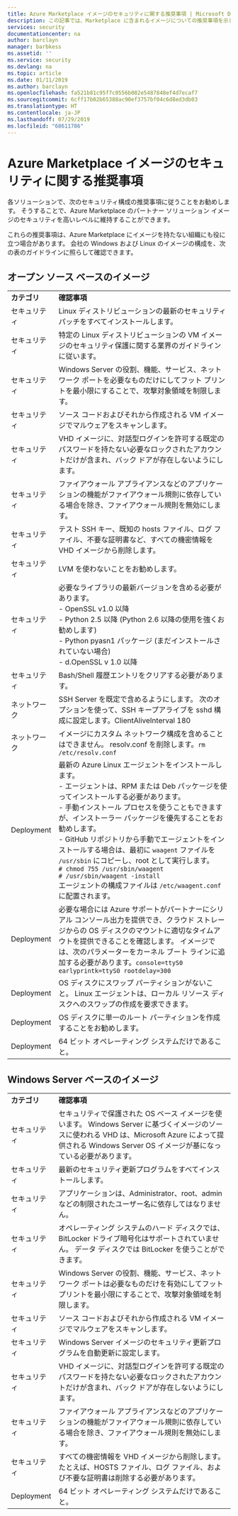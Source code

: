 ```yaml
---
title: Azure Marketplace イメージのセキュリティに関する推奨事項 | Microsoft Docs
description: この記事では、Marketplace に含まれるイメージについての推奨事項を示します
services: security
documentationcenter: na
author: barclayn
manager: barbkess
ms.assetid: ''
ms.service: security
ms.devlang: na
ms.topic: article
ms.date: 01/11/2019
ms.author: barclayn
ms.openlocfilehash: fa521b81c95f7c0556b082e5487848ef4d7ecaf7
ms.sourcegitcommit: 6cff17b02b65388ac90ef3757bf04c6d8ed3db03
ms.translationtype: HT
ms.contentlocale: ja-JP
ms.lasthandoff: 07/29/2019
ms.locfileid: "68611786"
---
```

# <a name="security-recommendations-for-azure-marketplace-images"></a>Azure Marketplace イメージのセキュリティに関する推奨事項

各ソリューションで、次のセキュリティ構成の推奨事項に従うことをお勧めします。 そうすることで、Azure Marketplace のパートナー ソリューション イメージのセキュリティを高いレベルに維持することができます。

これらの推奨事項は、Azure Marketplace にイメージを持たない組織にも役に立つ場合があります。 会社の Windows および Linux のイメージの構成を、次の表のガイドラインに照らして確認できます。

## <a name="open-source-based-images"></a>オープン ソース ベースのイメージ

|||
|--------------------------------------------------------------|----------------------------------------------------------------------------------------------------------------------------------------------------------------------------------------------------------------------------------------------------------------------------------------|
| **カテゴリ**                                                 | **確認事項**                                                                                                                                                                                                                                                                              |
| セキュリティ                                                     | Linux ディストリビューションの最新のセキュリティ パッチをすべてインストールします。                                                                                                                                                                                                              |
| セキュリティ                                                     | 特定の Linux ディストリビューションの VM イメージのセキュリティ保護に関する業界のガイドラインに従います。                                                                                                                                                                                     |
| セキュリティ                                                     | Windows Server の役割、機能、サービス、ネットワーク ポートを必要なものだけにしてフット プリントを最小限にすることで、攻撃対象領域を制限します。                                                                                                                                               |
| セキュリティ                                                     | ソース コードおよびそれから作成される VM イメージでマルウェアをスキャンします。                                                                                                                                                                                                                                   |
| セキュリティ                                                     | VHD イメージに、対話型ログインを許可する既定のパスワードを持たない必要なロックされたアカウントだけが含まれ、バック ドアが存在しないようにします。                                                                                                                                           |
| セキュリティ                                                     | ファイアウォール アプライアンスなどのアプリケーションの機能がファイアウォール規則に依存している場合を除き、ファイアウォール規則を無効にします。                                                                                                                                                                             |
| セキュリティ                                                     | テスト SSH キー、既知の hosts ファイル、ログ ファイル、不要な証明書など、すべての機密情報を VHD イメージから削除します。                                                                                                                                       |
| セキュリティ                                                     | LVM を使わないことをお勧めします。                                                                                                                                                                                                                                            |
| セキュリティ                                                     | 必要なライブラリの最新バージョンを含める必要があります。 </br> - OpenSSL v1.0 以降 </br> - Python 2.5 以降 (Python 2.6 以降の使用を強くお勧めします) </br> - Python pyasn1 パッケージ (まだインストールされていない場合) </br> - d.OpenSSL v 1.0 以降                                                                |
| セキュリティ                                                     | Bash/Shell 履歴エントリをクリアする必要があります。                                                                                                                                                                                                                                             |
| ネットワーク                                                   | SSH Server を既定で含めるようにします。 次のオプションを使って、SSH キープアライブを sshd 構成に設定します。ClientAliveInterval 180                                                                                                                                                        |
| ネットワーク                                                   | イメージにカスタム ネットワーク構成を含めることはできません。 resolv.conf を削除します。`rm /etc/resolv.conf`                                                                                                                                                                                |
| Deployment                                                   | 最新の Azure Linux エージェントをインストールします。 </br> - エージェントは、RPM または Deb パッケージを使ってインストールする必要があります。  </br> - 手動インストール プロセスを使うこともできますが、インストーラー パッケージを優先することをお勧めします。 </br> - GitHub リポジトリから手動でエージェントをインストールする場合は、最初に `waagent` ファイルを `/usr/sbin` にコピーし、root として実行します。 </br>`# chmod 755 /usr/sbin/waagent` </br>`# /usr/sbin/waagent -install` </br>エージェントの構成ファイルは `/etc/waagent.conf` に配置されます。    |
| Deployment                                                   | 必要な場合には Azure サポートがパートナーにシリアル コンソール出力を提供でき、クラウド ストレージからの OS ディスクのマウントに適切なタイムアウトを提供できることを確認します。 イメージでは、次のパラメーターをカーネル ブート ラインに追加する必要があります。`console=ttyS0 earlyprintk=ttyS0 rootdelay=300` |
| Deployment                                                   | OS ディスクにスワップ パーティションがないこと。 Linux エージェントは、ローカル リソース ディスクへのスワップの作成を要求できます。         |
| Deployment                                                   | OS ディスクに単一のルート パーティションを作成することをお勧めします。      |
| Deployment                                                   | 64 ビット オペレーティング システムだけであること。                                                                                                                                                                                                                                                          |

## <a name="windows-server-based-images"></a>Windows Server ベースのイメージ

|||
|-------------| -------------------------|
| **カテゴリ**                                                     | **確認事項**                                                                                                                                                                |
| セキュリティ                                                         | セキュリティで保護された OS ベース イメージを使います。 Windows Server に基づくイメージのソースに使われる VHD は、Microsoft Azure によって提供される Windows Server OS イメージが基になっている必要があります。 |
| セキュリティ                                                         | 最新のセキュリティ更新プログラムをすべてインストールします。                                                                                                                                     |
| セキュリティ                                                         | アプリケーションは、Administrator、root、admin などの制限されたユーザー名に依存してはなりません。                                                                |
| セキュリティ                                                         | オペレーティング システムのハード ディスクでは、BitLocker ドライブ暗号化はサポートされていません。 データ ディスクでは BitLocker を使うことができます。                                                            |
| セキュリティ                                                         | Windows Server の役割、機能、サービス、ネットワーク ポートは必要なものだけを有効にしてフット プリントを最小限にすることで、攻撃対象領域を制限します。                         |
| セキュリティ                                                         | ソース コードおよびそれから作成される VM イメージでマルウェアをスキャンします。                                                                                                                     |
| セキュリティ                                                         | Windows Server イメージのセキュリティ更新プログラムを自動更新に設定します。                                                                                                                |
| セキュリティ                                                         | VHD イメージに、対話型ログインを許可する既定のパスワードを持たない必要なロックされたアカウントだけが含まれ、バック ドアが存在しないようにします。                             |
| セキュリティ                                                         | ファイアウォール アプライアンスなどのアプリケーションの機能がファイアウォール規則に依存している場合を除き、ファイアウォール規則を無効にします。                                                               |
| セキュリティ                                                         | すべての機密情報を VHD イメージから削除します。 たとえば、HOSTS ファイル、ログ ファイル、および不要な証明書は削除する必要があります。                                              |
| Deployment                                                       | 64 ビット オペレーティング システムだけであること。                            |
